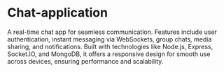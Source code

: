 # Chat-application
 A real-time chat app for seamless communication. Features include user authentication, instant messaging via WebSockets, group chats, media sharing, and notifications. Built with technologies like Node.js, Express, Socket.IO, and MongoDB, it offers a responsive design for smooth use across devices, ensuring performance and scalability.
